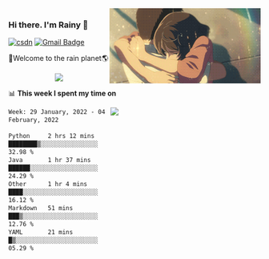 <img  align='right' height="150" src="https://github.com/LikeRainDay/LikeRainDay/blob/master/pic/img_rain_1.gif?raw=true">



### Hi there. I'm Rainy :lemon:

[![csdn](https://img.shields.io/badge/-csdn-c14438?style=flat-square&logo=c&logoColor=white)](https://blog.csdn.net/qq_15807167)
[![Gmail Badge](https://img.shields.io/badge/-gmail-c14438?style=flat-square&logo=Gmail&logoColor=white&link=mailto:houshuai0816@gmail.com)](mailto:houshuai0816@gmail.com)

🚀Welcome to the rain planet🌎

<center>
<img align='center'  src="https://source.unsplash.com/random/1200x600">
</center>

📊 **This week I spent my time on**

<img align='right'   width="300" src="https://github-readme-stats.vercel.app/api?username=LikeRainDay&show_icons=true&title_color=fff&icon_color=79ff97&text_color=9f9f9f&bg_color=151515">

<!--START_SECTION:waka-->
```text
Week: 29 January, 2022 - 04 February, 2022

Python     2 hrs 12 mins   ████████▒░░░░░░░░░░░░░░░░   32.98 % 
Java       1 hr 37 mins    ██████░░░░░░░░░░░░░░░░░░░   24.29 % 
Other      1 hr 4 mins     ████░░░░░░░░░░░░░░░░░░░░░   16.12 % 
Markdown   51 mins         ███▒░░░░░░░░░░░░░░░░░░░░░   12.76 % 
YAML       21 mins         █▒░░░░░░░░░░░░░░░░░░░░░░░   05.29 % 
```
<!--END_SECTION:waka-->
